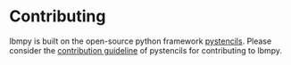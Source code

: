 # Contributing

lbmpy is built on the open-source python framework [pystencils](https://pypi.org/project/pystencils/). Please consider the [contribution guideline](https://i10git.cs.fau.de/pycodegen/pystencils/-/blob/master/CONTRIBUTING.md) of pystencils for contributing to lbmpy.
